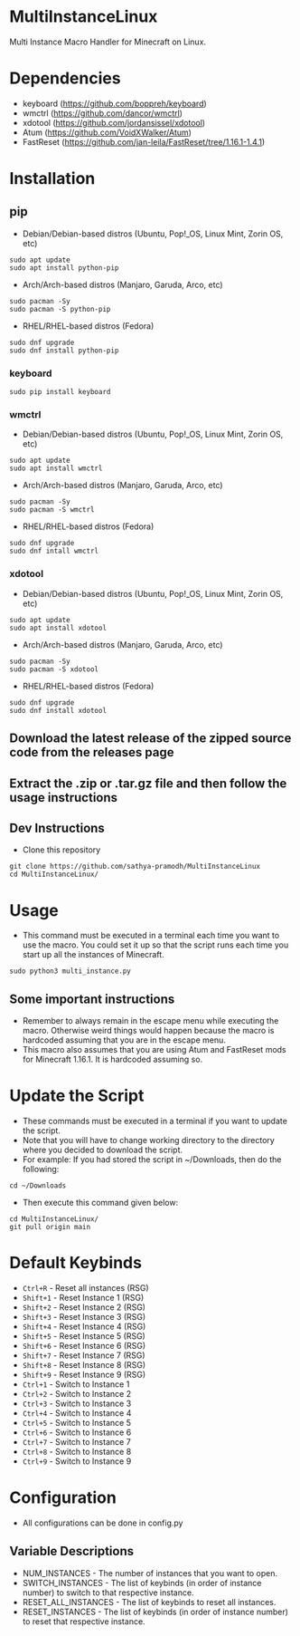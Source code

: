 # MultiInstanceLinux
Multi Instance Macro Handler for Minecraft on Linux.

# Dependencies
- keyboard (https://github.com/boppreh/keyboard)
- wmctrl (https://github.com/dancor/wmctrl)
- xdotool (https://github.com/jordansissel/xdotool)
- Atum (https://github.com/VoidXWalker/Atum)
- FastReset (https://github.com/jan-leila/FastReset/tree/1.16.1-1.4.1)

# Installation
## pip
- Debian/Debian-based distros (Ubuntu, Pop!_OS, Linux Mint, Zorin OS, etc)
```
sudo apt update
sudo apt install python-pip
```
- Arch/Arch-based distros (Manjaro, Garuda, Arco, etc)
```
sudo pacman -Sy
sudo pacman -S python-pip
```
- RHEL/RHEL-based distros (Fedora)
```
sudo dnf upgrade
sudo dnf install python-pip
```
### keyboard
```
sudo pip install keyboard
```
### wmctrl
- Debian/Debian-based distros (Ubuntu, Pop!_OS, Linux Mint, Zorin OS, etc)
```
sudo apt update
sudo apt install wmctrl
```
- Arch/Arch-based distros (Manjaro, Garuda, Arco, etc)
```
sudo pacman -Sy
sudo pacman -S wmctrl
```
- RHEL/RHEL-based distros (Fedora)
```
sudo dnf upgrade
sudo dnf intall wmctrl
```
### xdotool
- Debian/Debian-based distros (Ubuntu, Pop!_OS, Linux Mint, Zorin OS, etc)
```
sudo apt update
sudo apt install xdotool
```
- Arch/Arch-based distros (Manjaro, Garuda, Arco, etc)
```
sudo pacman -Sy
sudo pacman -S xdotool
```
- RHEL/RHEL-based distros (Fedora)
```
sudo dnf upgrade
sudo dnf install xdotool
```
## Download the latest release of the zipped source code from the releases page

## Extract the .zip or .tar.gz file and then follow the usage instructions

## Dev Instructions
- Clone this repository
```
git clone https://github.com/sathya-pramodh/MultiInstanceLinux
cd MultiInstanceLinux/
```

# Usage
- This command must be executed in a terminal each time you want to use the macro. You could set it up so that the script runs each time you start up all the instances of Minecraft.
```
sudo python3 multi_instance.py
```
## Some important instructions
- Remember to always remain in the escape menu while executing the macro. Otherwise weird things would happen because the macro is hardcoded assuming that you are in the escape menu.
- This macro also assumes that you are using Atum and FastReset mods for Minecraft 1.16.1. It is hardcoded assuming so.

# Update the Script
- These commands must be executed in a terminal if you want to update the script.
- Note that you will have to change working directory to the directory where you decided to download the script.
- For example: If you had stored the script in ~/Downloads, then do the following:
```
cd ~/Downloads
```
- Then execute this command given below:
```
cd MultiInstanceLinux/
git pull origin main
```

# Default Keybinds
- `Ctrl+R` - Reset all instances (RSG)
- `Shift+1` - Reset Instance 1 (RSG)
- `Shift+2` - Reset Instance 2 (RSG)
- `Shift+3` - Reset Instance 3 (RSG)
- `Shift+4` - Reset Instance 4 (RSG)
- `Shift+5` - Reset Instance 5 (RSG)
- `Shift+6` - Reset Instance 6 (RSG)
- `Shift+7` - Reset Instance 7 (RSG)
- `Shift+8` - Reset Instance 8 (RSG)
- `Shift+9` - Reset Instance 9 (RSG)
- `Ctrl+1` - Switch to Instance 1
- `Ctrl+2` - Switch to Instance 2
- `Ctrl+3` - Switch to Instance 3
- `Ctrl+4` - Switch to Instance 4
- `Ctrl+5` - Switch to Instance 5
- `Ctrl+6` - Switch to Instance 6
- `Ctrl+7` - Switch to Instance 7
- `Ctrl+8` - Switch to Instance 8
- `Ctrl+9` - Switch to Instance 9

# Configuration
- All configurations can be done in config.py

## Variable Descriptions
- NUM_INSTANCES - The number of instances that you want to open.
- SWITCH_INSTANCES - The list of keybinds (in order of instance number) to switch to that respective instance.
- RESET_ALL_INSTANCES - The list of keybinds to reset all instances.
- RESET_INSTANCES - The list of keybinds (in order of instance number) to reset that respective instance.
